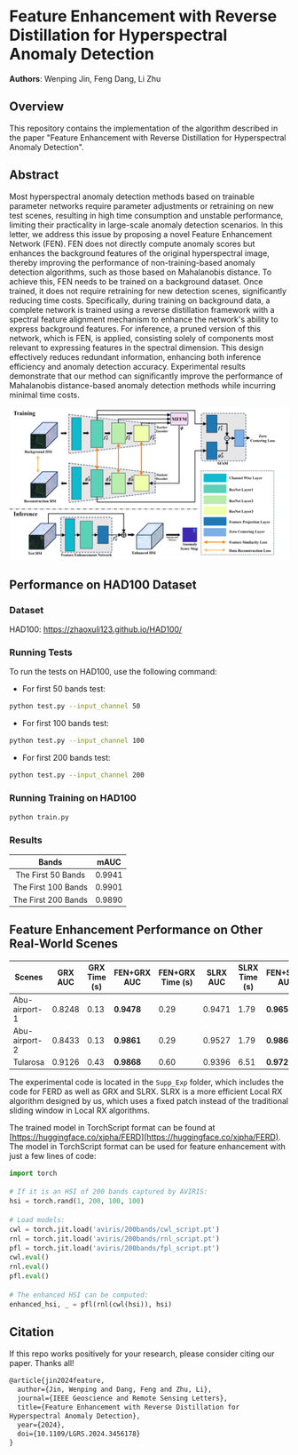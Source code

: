 # Feature Enhancement with Reverse Distillation for Hyperspectral Anomaly Detection
**Authors**: Wenping Jin, Feng Dang, Li Zhu

## Overview

This repository contains the implementation of the algorithm described in the paper "Feature Enhancement with Reverse Distillation for Hyperspectral Anomaly Detection". 

## Abstract
Most hyperspectral anomaly detection methods based on trainable parameter networks require parameter adjustments or retraining on new test scenes, resulting in high time consumption and unstable performance, limiting their practicality in large-scale anomaly detection scenarios. In this letter, we address this issue by proposing a novel Feature Enhancement Network (FEN). FEN does not directly compute anomaly scores but enhances the background features of the original hyperspectral image, thereby improving the performance of non-training-based anomaly detection algorithms, such as those based on Mahalanobis distance. To achieve this, FEN needs to be trained on a background dataset. Once trained, it does not require retraining for new detection scenes, significantly reducing time costs. Specifically, during training on background data, a complete network is trained using a reverse distillation framework with a spectral feature alignment mechanism to enhance the network's ability to express background features. For inference, a pruned version of this network, which is FEN, is applied, consisting solely of components most relevant to expressing features in the spectral dimension. This design effectively reduces redundant information, enhancing both inference efficiency and anomaly detection accuracy. Experimental results demonstrate that our method can significantly improve the performance of Mahalanobis distance-based anomaly detection methods while incurring minimal time costs.

![image](https://github.com/cristianoKaKa/FERD/blob/master/framework.png)

## Performance on HAD100 Dataset

### Dataset

HAD100: https://zhaoxuli123.github.io/HAD100/

### Running Tests

To run the tests on HAD100, use the following command:

- For first 50 bands test:
```bash
python test.py --input_channel 50
```
- For first 100 bands test:
```bash
python test.py --input_channel 100
```
- For first 200 bands test:
```bash
python test.py --input_channel 200
```

### Running Training on HAD100

```bash
python train.py
```
### Results

| Bands | mAUC |
| :--: | :--: |
| The First 50 Bands | 0.9941 |
| The First 100 Bands | 0.9901 |
| The First 200 Bands | 0.9890 |

## Feature Enhancement Performance on Other Real-World Scenes

| **Scenes**      | **GRX AUC** | **GRX Time (s)** | **FEN+GRX AUC** | **FEN+GRX Time (s)** | **SLRX AUC** | **SLRX Time (s)** | **FEN+SLRX AUC** | **FEN+SLRX Time (s)** |
|-----------------|-------------|------------------|-----------------|----------------------|--------------|-------------------|------------------|----------------------|
| Abu-airport-1   | 0.8248      | 0.13             | **0.9478**      | 0.29                 | 0.9471       | 1.79              | **0.9653**       | 1.93                 |
| Abu-airport-2   | 0.8433      | 0.13             | **0.9861**      | 0.29                 | 0.9527       | 1.79              | **0.9869**       | 1.93                 |
| Tularosa        | 0.9126      | 0.43             | **0.9868**      | 0.60                 | 0.9396       | 6.51              | **0.9723**       | 6.73                 |

The experimental code is located in the `Supp_Exp` folder, which includes the code for FERD as well as GRX and SLRX. SLRX is a more efficient Local RX algorithm designed by us, which uses a fixed patch instead of the traditional sliding window in Local RX algorithms.

The trained model in TorchScript format can be found at [https://huggingface.co/xjpha/FERD](https://huggingface.co/xjpha/FERD). The model in TorchScript format can be used for feature enhancement with just a few lines of code:
```python
import torch

# If it is an HSI of 200 bands captured by AVIRIS:
hsi = torch.rand(1, 200, 100, 100)

# Load models:
cwl = torch.jit.load('aviris/200bands/cwl_script.pt')
rnl = torch.jit.load('aviris/200bands/rnl_script.pt')
pfl = torch.jit.load('aviris/200bands/fpl_script.pt')
cwl.eval()
rnl.eval()
pfl.eval()

# The enhanced HSI can be computed:
enhanced_hsi, _ = pfl(rnl(cwl(hsi)), hsi)
```

## Citation
If this repo works positively for your research, please consider citing our paper. Thanks all!
```
@article{jin2024feature,
  author={Jin, Wenping and Dang, Feng and Zhu, Li},
  journal={IEEE Geoscience and Remote Sensing Letters}, 
  title={Feature Enhancement with Reverse Distillation for Hyperspectral Anomaly Detection}, 
  year={2024},
  doi={10.1109/LGRS.2024.3456178}
}
```
